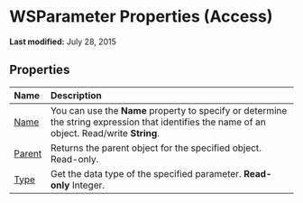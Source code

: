 
# WSParameter Properties (Access)

 **Last modified:** July 28, 2015


## Properties



|**Name**|**Description**|
|:-----|:-----|
| [Name](437dd29f-9f63-2d68-d974-03ae6f1df001.md)|You can use the  **Name** property to specify or determine the string expression that identifies the name of an object. Read/write **String**.|
| [Parent](cca02c62-a749-3eb3-3e24-6812be24892a.md)|Returns the parent object for the specified object. Read-only.|
| [Type](c3ab559c-f364-63c4-df45-d48dfe569f08.md)|Get the data type of the specified parameter.  **Read-only** Integer.|
